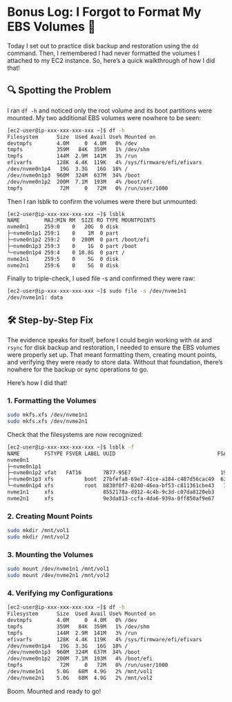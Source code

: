 # Bonus Log: I Forgot to Format My EBS Volumes 🐧

Today I set out to practice disk backup and restoration using the `dd` command. Then, I remembered I had never formatted the volumes I attached to my EC2 instance. So, here’s a quick walkthrough of how I did that!

## 🔍 Spotting the Problem

I ran `df -h` and noticed only the root volume and its boot partitions were mounted. My two additional EBS volumes were nowhere to be seen:

```bash
[ec2-user@ip-xxx-xxx-xxx-xxx ~]$ df -h
Filesystem      Size  Used Avail Use% Mounted on
devtmpfs        4.0M     0  4.0M   0% /dev
tmpfs           359M   84K  359M   1% /dev/shm
tmpfs           144M  2.9M  141M   3% /run
efivarfs        128K  4.4K  119K   4% /sys/firmware/efi/efivars
/dev/nvme0n1p4   19G  3.3G   16G  18% /
/dev/nvme0n1p3  960M  324M  637M  34% /boot
/dev/nvme0n1p2  200M  7.1M  193M   4% /boot/efi
tmpfs            72M     0   72M   0% /run/user/1000
```

Then I ran lsblk to confirm the volumes were there but unmounted:

```bash
[ec2-user@ip-xxx-xxx-xxx-xxx ~]$ lsblk
NAME        MAJ:MIN RM  SIZE RO TYPE MOUNTPOINTS
nvme0n1     259:0    0   20G  0 disk
├─nvme0n1p1 259:1    0    1M  0 part
├─nvme0n1p2 259:2    0  200M  0 part /boot/efi
├─nvme0n1p3 259:3    0    1G  0 part /boot
└─nvme0n1p4 259:4    0 18.8G  0 part /
nvme1n1     259:5    0    5G  0 disk
nvme2n1     259:6    0    5G  0 disk
```

Finally to triple-check, I used file -s and confirmed they were raw:

```bash
[ec2-user@ip-xxx-xxx-xxx-xxx ~]$ sudo file -s /dev/nvme1n1
/dev/nvme1n1: data
```

## 🛠️ Step-by-Step Fix

The evidence speaks for itself, before I could begin working with `dd` and `rsync` for disk backup and restoration, I needed to ensure the EBS volumes were properly set up. That meant formatting them, creating mount points, and verifying they were ready to store data. Without that foundation, there’s nowhere for the backup or sync operations to go. 

Here’s how I did that!

### 1. Formatting the Volumes

```bash  
sudo mkfs.xfs /dev/nvme1n1  
sudo mkfs.xfs /dev/nvme2n1  
```

Check that the filesystems are now recognized:

```bash  
[ec2-user@ip-xxx-xxx-xxx-xxx ~]$ lsblk -f  
NAME        FSTYPE FSVER LABEL UUID                                 FSAVAIL FSUSE% MOUNTPOINTS
nvme0n1
├─nvme0n1p1
├─nvme0n1p2 vfat   FAT16       7B77-95E7                             192.7M     4% /boot/efi
├─nvme0n1p3 xfs          boot  27bfefa8-69e7-41ce-a184-c487d56cac49  636.8M    34% /boot
└─nvme0n1p4 xfs          root  b838f0f7-0240-46ea-bf53-c811361cbe43   15.5G    17% /
nvme1n1     xfs                8552178a-d912-4c4b-9c3d-c07da8120eb3    4.9G     1% /mnt/vol1
nvme2n1     xfs                9e3da813-ccfa-4da6-939a-0ff850af9e67    4.9G     1% /mnt/vol2  
```

### 2. Creating Mount Points

```bash  
sudo mkdir /mnt/vol1  
sudo mkdir /mnt/vol2  
```

### 3. Mounting the Volumes

```bash  
sudo mount /dev/nvme1n1 /mnt/vol1  
sudo mount /dev/nvme2n1 /mnt/vol2  
```

### 4. Verifying my Configurations

```bash  
[ec2-user@ip-xxx-xxx-xxx-xxx ~]$ df -h  
Filesystem      Size  Used Avail Use% Mounted on
devtmpfs        4.0M     0  4.0M   0% /dev
tmpfs           359M   84K  359M   1% /dev/shm
tmpfs           144M  2.9M  141M   3% /run
efivarfs        128K  4.4K  119K   4% /sys/firmware/efi/efivars
/dev/nvme0n1p4   19G  3.3G   16G  18% /
/dev/nvme0n1p3  960M  324M  637M  34% /boot
/dev/nvme0n1p2  200M  7.1M  193M   4% /boot/efi
tmpfs            72M     0   72M   0% /run/user/1000
/dev/nvme1n1    5.0G   68M  4.9G   2% /mnt/vol1
/dev/nvme2n1    5.0G   68M  4.9G   2% /mnt/vol2
```

Boom. Mounted and ready to go!

